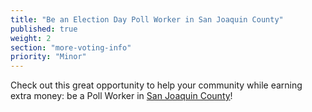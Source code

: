 ```yaml
---
title: "Be an Election Day Poll Worker in San Joaquin County"
published: true
weight: 2
section: "more-voting-info"
priority: "Minor"
---
```


Check out this great opportunity to help your community while earning extra money: be a Poll Worker in [San Joaquin County](https://www.sjgov.org/department/rov/poll-workers.aspx)!  
